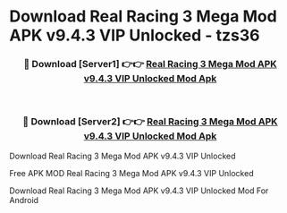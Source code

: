 # Download Real Racing 3 Mega Mod APK v9.4.3 VIP Unlocked - tzs36



<div align="center">
<h3>🔴 Download [Server1] 👉👉 <a href="https://momento.my/?title=Real_Racing_3_Mega_Mod_APK_v9.4.3_VIP_Unlocked">Real Racing 3 Mega Mod APK v9.4.3 VIP Unlocked Mod Apk</a></h3><br>

<h3>🔴 Download [Server2] 👉👉 <a href="https://momento.my/?title=Real_Racing_3_Mega_Mod_APK_v9.4.3_VIP_Unlocked">Real Racing 3 Mega Mod APK v9.4.3 VIP Unlocked Mod Apk</a></h3>
</div>



Download Real Racing 3 Mega Mod APK v9.4.3 VIP Unlocked 

Free APK MOD Real Racing 3 Mega Mod APK v9.4.3 VIP Unlocked 

Download Real Racing 3 Mega Mod APK v9.4.3 VIP Unlocked Mod For Android

